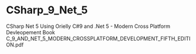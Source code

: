 # CSharp_9_Net_5
CSharp Net 5
Using Orielly C#9 and .Net 5 - Modern Cross Platform Devleopement Book C_9_AND_NET_5_MODERN_CROSSPLATFORM_DEVELOPMENT_FIFTH_EDITION.pdf
